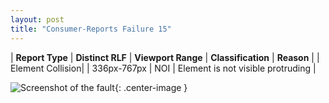 ```yaml
---
layout: post
title: "Consumer-Reports Failure 15"
---
```

| **Report Type** | **Distinct RLF** | **Viewport Range** | **Classification** | **Reason** |
| Element Collision|  | 336px-767px | NOI | Element is not visible protruding | 

![Screenshot of the fault](../../../assets/images/Consumer-Reports/fault15/overlapWidth551.png){: .center-image }